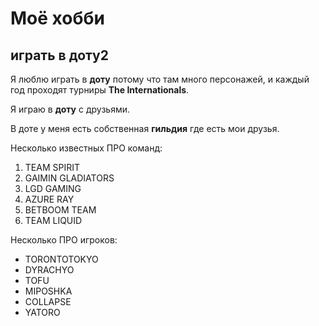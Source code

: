 # Моё хобби

## играть в доту2

Я люблю играть в **доту** потому что там много персонажей, и каждый год проходят турниры **The Internationals**.

Я играю в **доту** с друзьями. 

В доте у меня есть собственная **гильдия** где есть мои друзья.

Несколько известных ПРО команд:
1. TEAM SPIRIT
2. GAIMIN GLADIATORS
3. LGD GAMING
4. AZURE RAY
5. BETBOOM TEAM
6. TEAM LIQUID

Несколько ПРО игроков:
* TORONTOTOKYO
* DYRACHYO
* TOFU
* MIPOSHKA
* COLLAPSE
* YATORO
